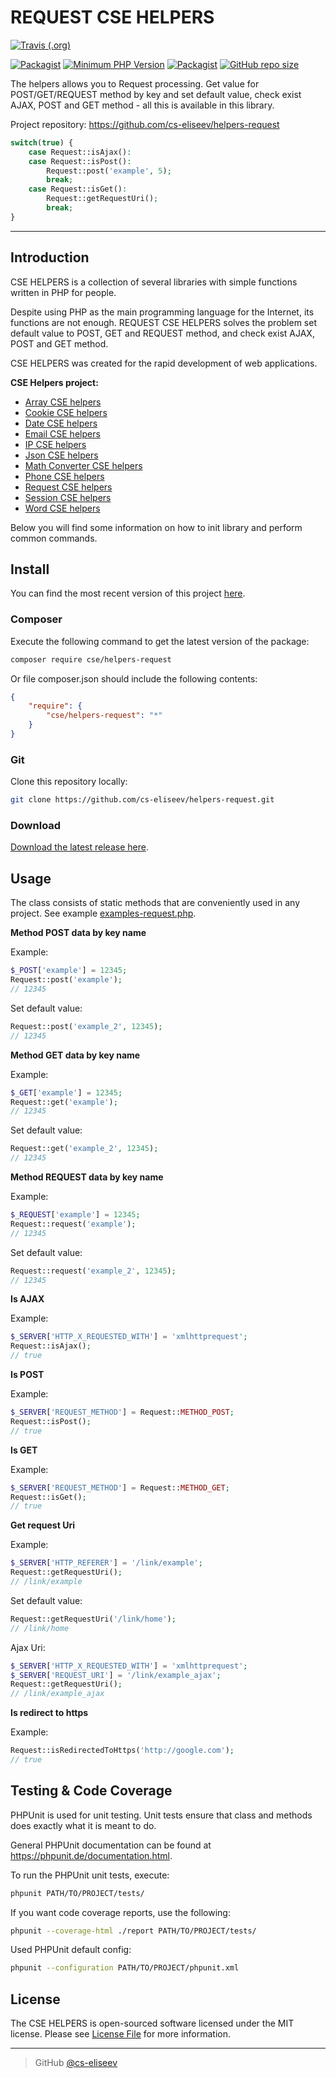 REQUEST CSE HELPERS
=======

[![Travis (.org)](https://img.shields.io/travis/cs-eliseev/helpers-request.svg?style=flat-square)](https://travis-ci.org/cs-eliseev/helpers-request)

[![Packagist](https://img.shields.io/packagist/v/cse/helpers-request.svg?style=flat-square)](https://packagist.org/packages/cse/helpers-request)
[![Minimum PHP Version](https://img.shields.io/badge/php-%3E%3D%207.1-8892BF.svg?style=flat-square)](https://packagist.org/packages/cse/helpers-request)
[![Packagist](https://img.shields.io/packagist/l/cse/helpers-request.svg?style=flat-square)](https://github.com/cs-eliseev/helpers-request/blob/master/LICENSE.md)
[![GitHub repo size](https://img.shields.io/github/repo-size/cs-eliseev/helpers-request.svg?style=flat-square)](https://github.com/cs-eliseev/helpers-request/archive/master.zip)

The helpers allows you to Request processing. Get value for POST/GET/REQUEST method by key and set default value, check exist AJAX, POST and GET method - all this is available in this library.

Project repository: https://github.com/cs-eliseev/helpers-request

```php
switch(true) {
    case Request::isAjax():
    case Request::isPost():
        Request::post('example', 5);
        break;
    case Request::isGet():
        Request::getRequestUri();
        break;
}
```

***

## Introduction

CSE HELPERS is a collection of several libraries with simple functions written in PHP for people.

Despite using PHP as the main programming language for the Internet, its functions are not enough. REQUEST CSE HELPERS solves the problem set default value to POST, GET and REQUEST method, and check exist AJAX, POST and GET method.

CSE HELPERS was created for the rapid development of web applications.

**CSE Helpers project:**
* [Array CSE helpers](https://github.com/cs-eliseev/helpers-arrays)
* [Cookie CSE helpers](https://github.com/cs-eliseev/helpers-cookie)
* [Date CSE helpers](https://github.com/cs-eliseev/helpers-date)
* [Email CSE helpers](https://github.com/cs-eliseev/helpers-email)
* [IP CSE helpers](https://github.com/cs-eliseev/helpers-ip)
* [Json CSE helpers](https://github.com/cs-eliseev/helpers-json)
* [Math Converter CSE helpers](https://github.com/cs-eliseev/helpers-math-converter)
* [Phone CSE helpers](https://github.com/cs-eliseev/helpers-phone)
* [Request CSE helpers](https://github.com/cs-eliseev/helpers-request)
* [Session CSE helpers](https://github.com/cs-eliseev/helpers-session)
* [Word CSE helpers](https://github.com/cs-eliseev/helpers-word)

Below you will find some information on how to init library and perform common commands.

## Install

You can find the most recent version of this project [here](https://github.com/cs-eliseev/helpers-request).

### Composer

Execute the following command to get the latest version of the package:
```bash
composer require cse/helpers-request
```

Or file composer.json should include the following contents:
```json
{
    "require": {
        "cse/helpers-request": "*"
    }
}
```

### Git

Clone this repository locally:
```bash
git clone https://github.com/cs-eliseev/helpers-request.git
```

### Download

[Download the latest release here](https://github.com/cs-eliseev/helpers-request/archive/master.zip).

## Usage

The class consists of static methods that are conveniently used in any project. See example [examples-request.php](https://github.com/cs-eliseev/helpers-request/blob/master/examples/examples-request.php).

**Method POST data by key name**

Example:
```php
$_POST['example'] = 12345;
Request::post('example');
// 12345
```

Set default value:
```php
Request::post('example_2', 12345);
// 12345
```

**Method GET data by key name**

Example:
```php
$_GET['example'] = 12345;
Request::get('example');
// 12345
```

Set default value:
```php
Request::get('example_2', 12345);
// 12345
```

**Method REQUEST data by key name**

Example:
```php
$_REQUEST['example'] = 12345;
Request::request('example');
// 12345
```

Set default value:
```php
Request::request('example_2', 12345);
// 12345
```

**Is AJAX**

Example:
```php
$_SERVER['HTTP_X_REQUESTED_WITH'] = 'xmlhttprequest';
Request::isAjax();
// true
```

**Is POST**

Example:
```php
$_SERVER['REQUEST_METHOD'] = Request::METHOD_POST;
Request::isPost();
// true
```

**Is GET**

Example:
```php
$_SERVER['REQUEST_METHOD'] = Request::METHOD_GET;
Request::isGet();
// true
```

**Get request Uri**

Example:
```php
$_SERVER['HTTP_REFERER'] = '/link/example';
Request::getRequestUri();
// /link/example
```

Set default value:
```php
Request::getRequestUri('/link/home');
// /link/home
```

Ajax Uri:
```php
$_SERVER['HTTP_X_REQUESTED_WITH'] = 'xmlhttprequest';
$_SERVER['REQUEST_URI'] = '/link/example_ajax';
Request::getRequestUri();
// /link/example_ajax
```

**Is redirect to https**

Example:
```php
Request::isRedirectedToHttps('http://google.com');
// true
```


## Testing & Code Coverage

PHPUnit is used for unit testing. Unit tests ensure that class and methods does exactly what it is meant to do.

General PHPUnit documentation can be found at https://phpunit.de/documentation.html.

To run the PHPUnit unit tests, execute:
```bash
phpunit PATH/TO/PROJECT/tests/
```

If you want code coverage reports, use the following:
```bash
phpunit --coverage-html ./report PATH/TO/PROJECT/tests/
```

Used PHPUnit default config:
```bash
phpunit --configuration PATH/TO/PROJECT/phpunit.xml
```


## License

The CSE HELPERS is open-sourced software licensed under the MIT license. Please see [License File](https://github.com/cs-eliseev/helpers-request/blob/master/LICENSE.md) for more information.

***

> GitHub [@cs-eliseev](https://github.com/cs-eliseev)